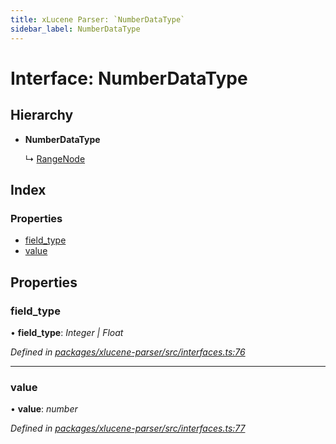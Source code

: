 ```yaml
---
title: xLucene Parser: `NumberDataType`
sidebar_label: NumberDataType
---
```


# Interface: NumberDataType

## Hierarchy

* **NumberDataType**

  ↳ [RangeNode](rangenode.md)

## Index

### Properties

* [field_type](numberdatatype.md#field_type)
* [value](numberdatatype.md#value)

## Properties

###  field_type

• **field_type**: *Integer | Float*

*Defined in [packages/xlucene-parser/src/interfaces.ts:76](https://github.com/terascope/teraslice/blob/653cf7530/packages/xlucene-parser/src/interfaces.ts#L76)*

___

###  value

• **value**: *number*

*Defined in [packages/xlucene-parser/src/interfaces.ts:77](https://github.com/terascope/teraslice/blob/653cf7530/packages/xlucene-parser/src/interfaces.ts#L77)*
